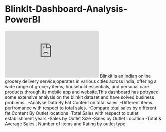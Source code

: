 # BlinkIt-Dashboard-Analysis-PowerBI
![Dashboard](https://github.com/csanjiti1/BlinkIt-Dashboard-Analysis-PowerBI/blob/main/Blinkit%20Sales%20Data.pdf)
Blinkit is an Indian online grocery delivery service,operates in various cities across India, offering a wide range of grocery items, household essentials, and personal care products through its mobile app and website.This dashboard has potryaed some extensive analysis on the blinkit dataset and have solved business problems .
-Analyse Data By Fat Content on total sales.
-Different items perfromance with respect to total sales.
-Compare total sales by different fat Content By Outlet locations
-Total Sales with respect to outlet establishment years
-Sales by Outlet Size
-Sales by Outlet Location
-Total & Average Sales , Number of items and Rating by outlet type
